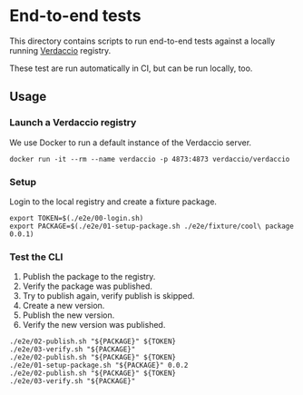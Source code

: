 # End-to-end tests

This directory contains scripts to run end-to-end tests against a locally running [Verdaccio][] registry.

These test are run automatically in CI, but can be run locally, too.

[Verdaccio]: https://verdaccio.org/

## Usage

### Launch a Verdaccio registry

We use Docker to run a default instance of the Verdaccio server.

```shell
docker run -it --rm --name verdaccio -p 4873:4873 verdaccio/verdaccio
```

### Setup

Login to the local registry and create a fixture package.

```shell
export TOKEN=$(./e2e/00-login.sh)
export PACKAGE=$(./e2e/01-setup-package.sh ./e2e/fixture/cool\ package 0.0.1)
```

### Test the CLI

1. Publish the package to the registry.
2. Verify the package was published.
3. Try to publish again, verify publish is skipped.
4. Create a new version.
5. Publish the new version.
6. Verify the new version was published.

```shell
./e2e/02-publish.sh "${PACKAGE}" ${TOKEN}
./e2e/03-verify.sh "${PACKAGE}"
./e2e/02-publish.sh "${PACKAGE}" ${TOKEN}
./e2e/01-setup-package.sh "${PACKAGE}" 0.0.2
./e2e/02-publish.sh "${PACKAGE}" ${TOKEN}
./e2e/03-verify.sh "${PACKAGE}"
```
